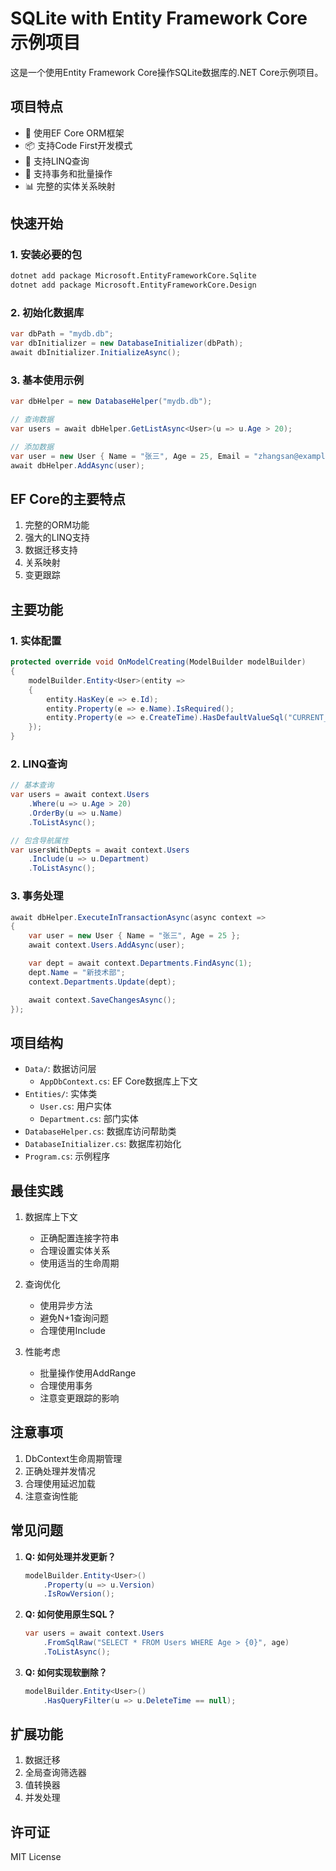 # SQLite with Entity Framework Core 示例项目

这是一个使用Entity Framework Core操作SQLite数据库的.NET Core示例项目。

## 项目特点

- 🚀 使用EF Core ORM框架
- 📦 支持Code First开发模式
- 💾 支持LINQ查询
- 🔄 支持事务和批量操作
- 📊 完整的实体关系映射

## 快速开始

### 1. 安装必要的包

```bash
dotnet add package Microsoft.EntityFrameworkCore.Sqlite
dotnet add package Microsoft.EntityFrameworkCore.Design
```

### 2. 初始化数据库

```csharp
var dbPath = "mydb.db";
var dbInitializer = new DatabaseInitializer(dbPath);
await dbInitializer.InitializeAsync();
```

### 3. 基本使用示例

```csharp
var dbHelper = new DatabaseHelper("mydb.db");

// 查询数据
var users = await dbHelper.GetListAsync<User>(u => u.Age > 20);

// 添加数据
var user = new User { Name = "张三", Age = 25, Email = "zhangsan@example.com" };
await dbHelper.AddAsync(user);
```

## EF Core的主要特点

1. 完整的ORM功能
2. 强大的LINQ支持
3. 数据迁移支持
4. 关系映射
5. 变更跟踪

## 主要功能

### 1. 实体配置

```csharp
protected override void OnModelCreating(ModelBuilder modelBuilder)
{
    modelBuilder.Entity<User>(entity =>
    {
        entity.HasKey(e => e.Id);
        entity.Property(e => e.Name).IsRequired();
        entity.Property(e => e.CreateTime).HasDefaultValueSql("CURRENT_TIMESTAMP");
    });
}
```

### 2. LINQ查询

```csharp
// 基本查询
var users = await context.Users
    .Where(u => u.Age > 20)
    .OrderBy(u => u.Name)
    .ToListAsync();

// 包含导航属性
var usersWithDepts = await context.Users
    .Include(u => u.Department)
    .ToListAsync();
```

### 3. 事务处理

```csharp
await dbHelper.ExecuteInTransactionAsync(async context =>
{
    var user = new User { Name = "张三", Age = 25 };
    await context.Users.AddAsync(user);

    var dept = await context.Departments.FindAsync(1);
    dept.Name = "新技术部";
    context.Departments.Update(dept);

    await context.SaveChangesAsync();
});
```

## 项目结构

- `Data/`: 数据访问层
  - `AppDbContext.cs`: EF Core数据库上下文
- `Entities/`: 实体类
  - `User.cs`: 用户实体
  - `Department.cs`: 部门实体
- `DatabaseHelper.cs`: 数据库访问帮助类
- `DatabaseInitializer.cs`: 数据库初始化
- `Program.cs`: 示例程序

## 最佳实践

1. 数据库上下文
   - 正确配置连接字符串
   - 合理设置实体关系
   - 使用适当的生命周期

2. 查询优化
   - 使用异步方法
   - 避免N+1查询问题
   - 合理使用Include

3. 性能考虑
   - 批量操作使用AddRange
   - 合理使用事务
   - 注意变更跟踪的影响

## 注意事项

1. DbContext生命周期管理
2. 正确处理并发情况
3. 合理使用延迟加载
4. 注意查询性能

## 常见问题

1. **Q: 如何处理并发更新？**
   ```csharp
   modelBuilder.Entity<User>()
       .Property(u => u.Version)
       .IsRowVersion();
   ```

2. **Q: 如何使用原生SQL？**
   ```csharp
   var users = await context.Users
       .FromSqlRaw("SELECT * FROM Users WHERE Age > {0}", age)
       .ToListAsync();
   ```

3. **Q: 如何实现软删除？**
   ```csharp
   modelBuilder.Entity<User>()
       .HasQueryFilter(u => u.DeleteTime == null);
   ```

## 扩展功能

1. 数据迁移
2. 全局查询筛选器
3. 值转换器
4. 并发处理

## 许可证

MIT License 